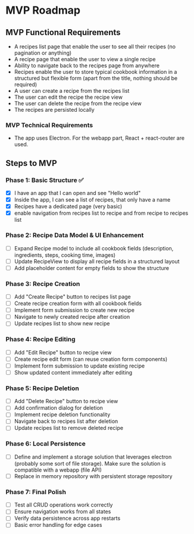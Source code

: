 # MVP Roadmap

## MVP Functional Requirements
- A recipes list page that enable the user to see all their recipes (no pagination or anything)
- A recipe page that enable the user to view a single recipe
- Ability to navigate back to the recipes page from anywhere
- Recipes enable the user to store typical cookbook information in a structured but flexible form (apart from the title, nothing should be required)
- A user can create a recipe from the recipes list
- The user can edit the recipe the recipe view
- The user can delete the recipe from the recipe view
- The recipes are persisted locally
### MVP Technical Requirements
- The app uses Electron. For the webapp part, React + react-router are used.

## Steps to MVP

### Phase 1: Basic Structure ✅
- [x] I have an app that I can open and see "Hello world"
- [x] Inside the app, I can see a list of recipes, that only have a name
- [x] Recipes have a dedicated page (very basic)
- [x] enable navigation from recipes list to recipe and from recipe to recipes list

### Phase 2: Recipe Data Model & UI Enhancement
- [ ] Expand Recipe model to include all cookbook fields (description, ingredients, steps, cooking time, images)
- [ ] Update RecipeView to display all recipe fields in a structured layout
- [ ] Add placeholder content for empty fields to show the structure

### Phase 3: Recipe Creation
- [ ] Add "Create Recipe" button to recipes list page
- [ ] Create recipe creation form with all cookbook fields
- [ ] Implement form submission to create new recipe
- [ ] Navigate to newly created recipe after creation
- [ ] Update recipes list to show new recipe

### Phase 4: Recipe Editing
- [ ] Add "Edit Recipe" button to recipe view
- [ ] Create recipe edit form (can reuse creation form components)
- [ ] Implement form submission to update existing recipe
- [ ] Show updated content immediately after editing

### Phase 5: Recipe Deletion
- [ ] Add "Delete Recipe" button to recipe view
- [ ] Add confirmation dialog for deletion
- [ ] Implement recipe deletion functionality
- [ ] Navigate back to recipes list after deletion
- [ ] Update recipes list to remove deleted recipe

### Phase 6: Local Persistence
- [ ] Define and implement a storage solution that leverages electron (probably some sort of file storage). Make sure the solution is compatible with a webapp (file API)
- [ ] Replace in memory repository with persistent storage repository

### Phase 7: Final Polish
- [ ] Test all CRUD operations work correctly
- [ ] Ensure navigation works from all states
- [ ] Verify data persistence across app restarts
- [ ] Basic error handling for edge cases